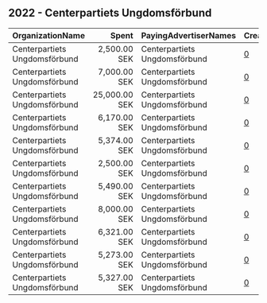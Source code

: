 ## 2022 - Centerpartiets Ungdomsförbund 
|OrganizationName|Spent|PayingAdvertiserNames|CreativeUrls|Impressions|Genders|AgeBrackets|CountryCodes|BillingAddresses|CandidateBallotInformation|
|:---|---:|:---|:---|---:|:---|:---|:---|:---|:---|
|Centerpartiets Ungdomsförbund|2,500.00 SEK|Centerpartiets Ungdomsförbund|[0](https://www.snap.com/political-ads/asset/bfb22e61021f0867e164924bdd4a93b75ac06fdc8a92cdbc04f5e2414735d342?mediaType=png)|117,303|||sweden|SE||
|Centerpartiets Ungdomsförbund|7,000.00 SEK|Centerpartiets Ungdomsförbund|[0](https://www.snap.com/political-ads/asset/6425cd5b1619a61b98eea024e743d1a69c91f1870d49bb5e5cc0edbfc3ad3fb6?mediaType=png)|342,022|||sweden|SE||
|Centerpartiets Ungdomsförbund|25,000.00 SEK|Centerpartiets Ungdomsförbund|[0](https://www.snap.com/political-ads/asset/5a26a57e51fdf648bd22e59c73c25d2ea2ac76291008972149ca830fcb02d27f?mediaType=mp4)|369,090||18-26|sweden|SE||
|Centerpartiets Ungdomsförbund|6,170.00 SEK|Centerpartiets Ungdomsförbund|[0](https://www.snap.com/political-ads/asset/7c9874437e3e471d21f2bbdf1ddb190affd83cf4cbc3ab28710537a21e7e5058?mediaType=mp4)|290,106||18-26|sweden|SE||
|Centerpartiets Ungdomsförbund|5,374.00 SEK|Centerpartiets Ungdomsförbund|[0](https://www.snap.com/political-ads/asset/ff339fa8cd0c993805df35cee0e29fd7fc52c545486ea367e9ff790a04aaf0a9?mediaType=mp4)|255,366||18-26|sweden|SE||
|Centerpartiets Ungdomsförbund|2,500.00 SEK|Centerpartiets Ungdomsförbund|[0](https://www.snap.com/political-ads/asset/20e7a5ce478305f7f6abb496ee550670cf22b7342de9b3ca1d1f9bef131878d3?mediaType=png)|135,783|||sweden|SE||
|Centerpartiets Ungdomsförbund|5,490.00 SEK|Centerpartiets Ungdomsförbund|[0](https://www.snap.com/political-ads/asset/247053eb1cc181f48dd52119b59947f85cab5285b06466d7d13841ef5082a21c?mediaType=mp4)|260,004||18-26|sweden|SE||
|Centerpartiets Ungdomsförbund|8,000.00 SEK|Centerpartiets Ungdomsförbund|[0](https://www.snap.com/political-ads/asset/9c6d7002e791f3388041c9fa8f3408729d0084f9e21a5e2c6ba6e28dc2b26dcf?mediaType=mp4)|392,870|||sweden|SE||
|Centerpartiets Ungdomsförbund|6,321.00 SEK|Centerpartiets Ungdomsförbund|[0](https://www.snap.com/political-ads/asset/d5f57b0b681f1f695cf768e852c251776addf88e5510faa86e4ec2e275d97b2a?mediaType=mp4)|298,242||18-26|sweden|SE||
|Centerpartiets Ungdomsförbund|5,273.00 SEK|Centerpartiets Ungdomsförbund|[0](https://www.snap.com/political-ads/asset/da4515d7b95c97b4013dc4af8b1233a78f9852c21201ad2b389c32dd60f6edc5?mediaType=mp4)|251,069||18-26|sweden|SE||
|Centerpartiets Ungdomsförbund|5,327.00 SEK|Centerpartiets Ungdomsförbund|[0](https://www.snap.com/political-ads/asset/f9f2c0c022993639f80888b159c88a9a8eb0ece4324e6c83a9f852d1f9c71c6f?mediaType=mp4)|252,419||18-26|sweden|SE||
